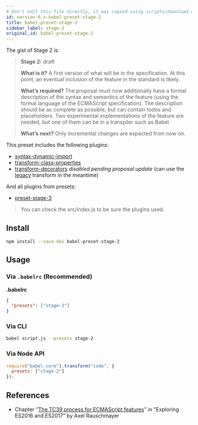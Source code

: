 ```yaml
---
# Don't edit this file directly, it was copied using scripts/download-readmes.js: 
id: version-6.x-babel-preset-stage-2
title: babel-preset-stage-2
sidebar_label: stage-2
original_id: babel-preset-stage-2
---
```


The gist of Stage 2 is:

> **Stage 2:** draft
> 
> **What is it?** A first version of what will be in the specification. At this point, an eventual inclusion of the feature in the standard is likely.
> 
> **What’s required?** The proposal must now additionally have a formal description of the syntax and semantics of the feature (using the formal language of the ECMAScript specification). The description should be as complete as possible, but can contain todos and placeholders. Two experimental implementations of the feature are needed, but one of them can be in a transpiler such as Babel.
>
> **What’s next?** Only incremental changes are expected from now on.

This preset includes the following plugins:

- [syntax-dynamic-import](https://babeljs.io/docs/en/babel-plugin-syntax-dynamic-import)
- [transform-class-properties](https://babeljs.io/docs/en/babel-plugin-transform-class-properties)
- [transform-decorators](https://babeljs.io/docs/en/babel-plugin-transform-decorators) *disabled pending proposal update* (can use the [legacy](https://github.com/loganfsmyth/babel-plugin-transform-decorators-legacy) transform in the meantime)

And all plugins from presets:

- [preset-stage-3](https://babeljs.io/docs/en/preset-stage-3)

> You can check the src/index.js to be sure the plugins used.

## Install

```sh
npm install --save-dev babel-preset-stage-2
```

## Usage

### Via `.babelrc` (Recommended)

**.babelrc**

```json
{
  "presets": ["stage-2"]
}
```

### Via CLI

```sh
babel script.js --presets stage-2
```

### Via Node API

```javascript
require("babel-core").transform("code", {
  presets: ["stage-2"]
});
```
## References

- Chapter "[The TC39 process for ECMAScript features](http://exploringjs.com/es2016-es2017/ch_tc39-process.html)" in "Exploring ES2016 and ES2017" by Axel Rauschmayer

